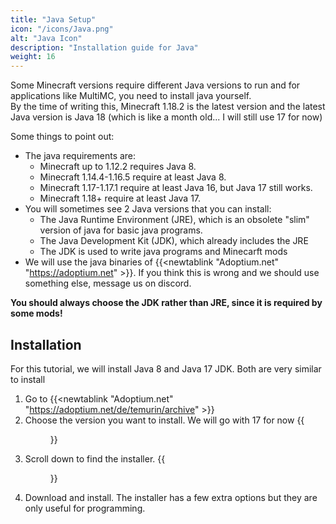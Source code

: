 ```yaml
---
title: "Java Setup"
icon: "/icons/Java.png"
alt: "Java Icon"
description: "Installation guide for Java"
weight: 16
---
```

Some Minecraft versions require different Java versions to run and for applications like MultiMC, you need to install java yourself.  
By the time of writing this, Minecraft 1.18.2 is the latest version and the latest Java version is Java 18 (which is like a month old... I will still use 17 for now)
  
Some things to point out:
* The java requirements are:
  * Minecraft up to 1.12.2 requires Java 8.  
  * Minecraft 1.14.4-1.16.5 require at least Java 8.
  * Minecraft 1.17-1.17.1 require at least Java 16, but Java 17 still works.
  * Minecraft 1.18+ require at least Java 17.
* You will sometimes see 2 Java versions that you can install:
  * The Java Runtime Environment (JRE), which is an obsolete "slim" version of java for basic java programs.
  * The Java Development Kit (JDK), which already includes the JRE
  * The JDK is used to write java programs and Minecarft mods
* We will use the java binaries of {{<newtablink "Adoptium.net" "https://adoptium.net" >}}. If you think this is wrong and we should use something else, message us on discord.

**You should always choose the JDK rather than JRE, since it is required by some mods!**

## Installation
For this tutorial, we will install Java 8 and Java 17 JDK. Both are very similar to install

1. Go to {{<newtablink "Adoptium.net" "https://adoptium.net/de/temurin/archive" >}}
2. Choose the version you want to install. We will go with 17 for now
{{<figure class="screenshot" src="chrome_UXmlSQbVyQ.png">}}
3. Scroll down to find the installer.
{{<figure class="screenshot" src="chrome_WtSPMBV6XW.png">}}
4. Download and install. The installer has a few extra options but they are only useful for programming.